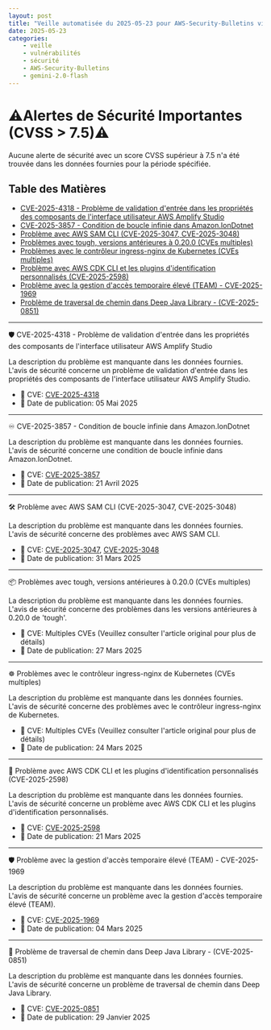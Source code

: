 ```yaml
---
layout: post
title: "Veille automatisée du 2025-05-23 pour AWS-Security-Bulletins via Gemini gemini-2.0-flash"
date: 2025-05-23
categories:
    - veille
    - vulnérabilités
    - sécurité
    - AWS-Security-Bulletins
    - gemini-2.0-flash
---
```

# ⚠️Alertes de Sécurité Importantes (CVSS > 7.5)⚠️
Aucune alerte de sécurité avec un score CVSS supérieur à 7.5 n'a été trouvée dans les données fournies pour la période spécifiée.

## Table des Matières
* [CVE-2025-4318 - Problème de validation d'entrée dans les propriétés des composants de l'interface utilisateur AWS Amplify Studio](https://aws.amazon.com/security/security-bulletins/AWS-2025-010/)
* [CVE-2025-3857 - Condition de boucle infinie dans Amazon.IonDotnet](https://aws.amazon.com/security/security-bulletins/AWS-2025-009/)
* [Problème avec AWS SAM CLI (CVE-2025-3047, CVE-2025-3048)](https://aws.amazon.com/security/security-bulletins/AWS-2025-008/)
* [Problèmes avec tough, versions antérieures à 0.20.0 (CVEs multiples)](https://aws.amazon.com/security/security-bulletins/AWS-2025-007/)
* [Problèmes avec le contrôleur ingress-nginx de Kubernetes (CVEs multiples)](https://aws.amazon.com/security/security-bulletins/AWS-2025-006/)
* [Problème avec AWS CDK CLI et les plugins d'identification personnalisés (CVE-2025-2598)](https://aws.amazon.com/security/security-bulletins/AWS-2025-005/)
* [Problème avec la gestion d'accès temporaire élevé (TEAM) - CVE-2025-1969](https://aws.amazon.com/security/security-bulletins/AWS-2025-004/)
* [Problème de traversal de chemin dans Deep Java Library - (CVE-2025-0851)](https://aws.amazon.com/security/security-bulletins/AWS-2025-003/)

---

🛡️ CVE-2025-4318 - Problème de validation d'entrée dans les propriétés des composants de l'interface utilisateur AWS Amplify Studio

La description du problème est manquante dans les données fournies. L'avis de sécurité concerne un problème de validation d'entrée dans les propriétés des composants de l'interface utilisateur AWS Amplify Studio.

*   🔑 CVE: [CVE-2025-4318](https://www.cve.org/CVERecord?id=CVE-2025-4318)
*   📅 Date de publication: 05 Mai 2025

---

♾️ CVE-2025-3857 - Condition de boucle infinie dans Amazon.IonDotnet

La description du problème est manquante dans les données fournies. L'avis de sécurité concerne une condition de boucle infinie dans Amazon.IonDotnet.

*   🔑 CVE: [CVE-2025-3857](https://www.cve.org/CVERecord?id=CVE-2025-3857)
*   📅 Date de publication: 21 Avril 2025

---

🛠️ Problème avec AWS SAM CLI (CVE-2025-3047, CVE-2025-3048)

La description du problème est manquante dans les données fournies. L'avis de sécurité concerne des problèmes avec AWS SAM CLI.

*   🔑 CVE: [CVE-2025-3047](https://www.cve.org/CVERecord?id=CVE-2025-3047), [CVE-2025-3048](https://www.cve.org/CVERecord?id=CVE-2025-3048)
*   📅 Date de publication: 31 Mars 2025

---

📦 Problèmes avec tough, versions antérieures à 0.20.0 (CVEs multiples)

La description du problème est manquante dans les données fournies. L'avis de sécurité concerne des problèmes dans les versions antérieures à 0.20.0 de 'tough'.

*   🔑 CVE: Multiples CVEs (Veuillez consulter l'article original pour plus de détails)
*   📅 Date de publication: 27 Mars 2025

---

☸️ Problèmes avec le contrôleur ingress-nginx de Kubernetes (CVEs multiples)

La description du problème est manquante dans les données fournies. L'avis de sécurité concerne des problèmes avec le contrôleur ingress-nginx de Kubernetes.

*   🔑 CVE: Multiples CVEs (Veuillez consulter l'article original pour plus de détails)
*   📅 Date de publication: 24 Mars 2025

---

🔑 Problème avec AWS CDK CLI et les plugins d'identification personnalisés (CVE-2025-2598)

La description du problème est manquante dans les données fournies. L'avis de sécurité concerne un problème avec AWS CDK CLI et les plugins d'identification personnalisés.

*   🔑 CVE: [CVE-2025-2598](https://www.cve.org/CVERecord?id=CVE-2025-2598)
*   📅 Date de publication: 21 Mars 2025

---

🛡️ Problème avec la gestion d'accès temporaire élevé (TEAM) - CVE-2025-1969

La description du problème est manquante dans les données fournies. L'avis de sécurité concerne un problème avec la gestion d'accès temporaire élevé (TEAM).

*   🔑 CVE: [CVE-2025-1969](https://www.cve.org/CVERecord?id=CVE-2025-1969)
*   📅 Date de publication: 04 Mars 2025

---

📁 Problème de traversal de chemin dans Deep Java Library - (CVE-2025-0851)

La description du problème est manquante dans les données fournies. L'avis de sécurité concerne un problème de traversal de chemin dans Deep Java Library.

*   🔑 CVE: [CVE-2025-0851](https://www.cve.org/CVERecord?id=CVE-2025-0851)
*   📅 Date de publication: 29 Janvier 2025
